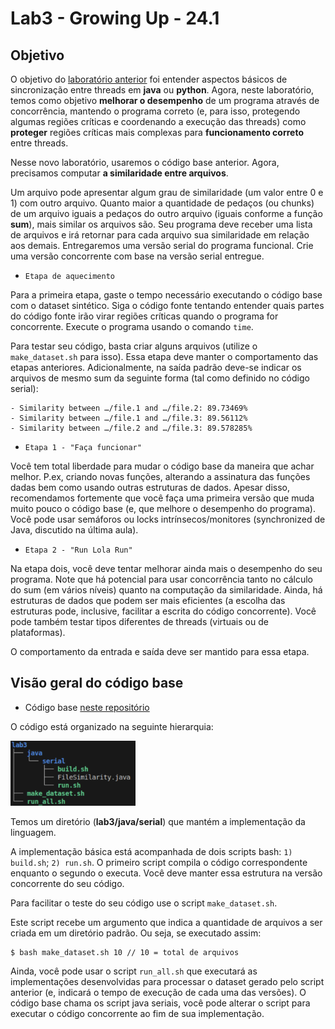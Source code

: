 # Lab3 - Growing Up - 24.1

## Objetivo 

O objetivo do [laboratório anterior](https://github.com/paolamoura/concurrent-programming/tree/main/lab2) foi entender aspectos básicos de sincronização entre threads em **java** ou **python**. Agora, neste laboratório, temos como objetivo **melhorar o desempenho** de um programa através de concorrência, mantendo o programa correto (e, para isso, protegendo algumas regiões críticas e coordenando a execução das threads) como **proteger** regiões críticas mais complexas para **funcionamento correto** entre threads. 

Nesse novo laboratório, usaremos o código base anterior. Agora, precisamos computar **a similaridade entre arquivos**. 

Um arquivo pode apresentar algum grau de similaridade (um valor entre 0 e 1) com outro arquivo. Quanto maior a quantidade de pedaços (ou chunks) de um arquivo iguais a pedaços do outro arquivo (iguais conforme a função **sum**), mais similar os arquivos são. Seu programa deve receber uma lista de arquivos e irá retornar para cada arquivo sua similaridade em relação aos demais. Entregaremos uma versão serial do programa funcional. Crie uma versão concorrente com base na versão serial entregue.

- `Etapa de aquecimento`

Para a primeira etapa, gaste o tempo necessário executando o código base com o dataset sintético. Siga o código fonte tentando entender quais partes do código fonte irão virar regiões críticas quando o programa for concorrente. Execute o programa usando o comando `time`.

Para testar seu código, basta criar alguns arquivos (utilize o
`make_dataset.sh` para isso). Essa etapa deve manter o comportamento das etapas anteriores. Adicionalmente, na saída padrão deve-se indicar os arquivos de mesmo sum da seguinte forma (tal como definido no código serial): 

```
- Similarity between …/file.1 and …/file.2: 89.73469%
- Similarity between …/file.1 and …/file.3: 89.56112%
- Similarity between …/file.2 and …/file.3: 89.578285%
```

- `Etapa 1 - "Faça funcionar"`

Você tem total liberdade para mudar o código base da maneira que
achar melhor. P.ex, criando novas funções, alterando a assinatura das funções dadas bem como usando outras estruturas de dados. Apesar disso, recomendamos fortemente que você faça uma primeira versão que muda muito pouco o código base (e, que melhore o desempenho do programa). Você pode usar semáforos ou locks intrínsecos/monitores (synchronized de Java, discutido na última aula).

- `Etapa 2 - "Run Lola Run"`


Na etapa dois, você deve tentar melhorar ainda mais o desempenho do seu programa. Note que há potencial para usar concorrência tanto no cálculo do sum (em vários níveis) quanto na computação da similaridade. Ainda, há estruturas de dados que podem ser mais eficientes (a escolha das estruturas pode, inclusive, facilitar a escrita do código concorrente). Você pode também testar tipos diferentes de threads (virtuais ou de plataformas). 

O comportamento da entrada e saída deve ser mantido para essa etapa.

## Visão geral do código base

- Código base [neste repositório](https://github.com/thiagomanel/fpc/tree/master/2024.1/lab3)

O código está organizado na seguinte hierarquia:

<img src="lab3.png" alt="Screenshot" width="200">

Temos um diretório (**lab3/java/serial**) que mantém a implementação da linguagem. 

A implementação básica está acompanhada de dois scripts bash: `1) build.sh`; `2) run.sh`. O primeiro script compila o código correspondente enquanto o segundo o executa. Você deve manter essa estrutura na versão concorrente do seu código.

Para facilitar o teste do seu código use o script `make_dataset.sh`.

Este script recebe um argumento que indica a quantidade de arquivos a ser criada em um diretório padrão. Ou seja, se executado assim:

```
$ bash make_dataset.sh 10 // 10 = total de arquivos
```
Ainda, você pode usar o script `run_all.sh` que executará as
implementações desenvolvidas para processar o dataset gerado pelo script anterior (e, indicará o tempo de execução de cada uma das versões). O código base chama os script java seriais, você pode alterar o script para executar o código concorrente ao fim de sua implementação.